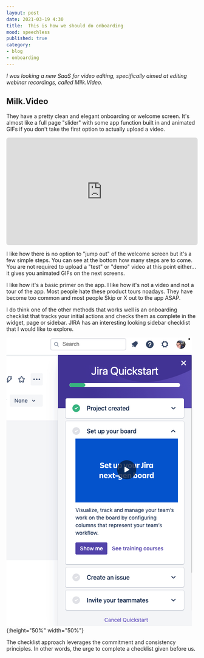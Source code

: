 ```yaml
---
layout: post
date: 2021-03-19 4:30
title:  This is how we should do onboarding
mood: speechless
published: true
category: 
- blog
- onboarding
---
```



*I was looking a new SaaS for video editing, specifically aimed at editing webinar recordings, called Milk.Video.*  

## Milk.Video

They have a pretty clean and elegant onboarding or welcome screen.  It's almost like a full page "slider" with some app function built in and animated GIFs if you don't take the first option to actually upload a video.
 
<!--more-->

<div style="position:relative;height:0;width:100%;padding-bottom:56.25%"><iframe src="https://app.sendspark.com/embed/7oo55qzfwa9c3dnmw6feuam64pqnejv8" frameBorder="0" style="position:absolute;width:100%;height:100%;border-radius:6px;left:0;top:0" allowfullscreen=""></iframe></div>

I like how there is no option to "jump out" of the welcome screen but it's a few simple steps.  You can see at the bottom how many steps are to come.
You are not required to upload a "test" or "demo" video at this point either... it gives you animated GIFs on the next screens.

I like how it's a basic primer on the app.   I like how it's not a video and not a tour of the app.   Most people hate these product tours noadays.   They have become too common and most people Skip or X out to the app ASAP.   

I do think one of the other methods that works well is an onboarding checklist that tracks your initial actions and checks them as complete in the widget, page or sidebar.  JIRA has an interesting looking sidebar checklist that I would like to explore.   

![JIRA's quickstart sidebar checklist](/assets/images/screenshots/jira-quickstart-sidebar.png){:height="50%" width="50%"}

The checklist approach leverages the commitment and consistency principles.  In other words, the urge to complete a checklist given before us.

